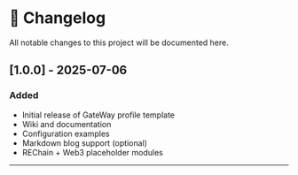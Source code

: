 # 📝 Changelog

All notable changes to this project will be documented here.

## [1.0.0] - 2025-07-06

### Added
- Initial release of GateWay profile template
- Wiki and documentation
- Configuration examples
- Markdown blog support (optional)
- REChain + Web3 placeholder modules

---